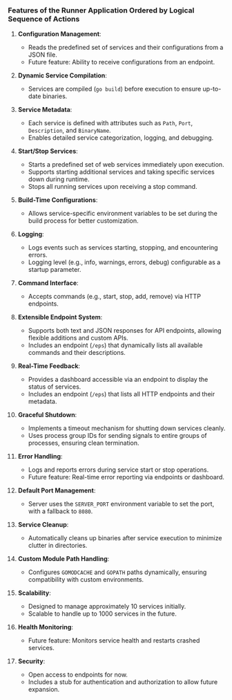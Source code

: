 ### Features of the Runner Application Ordered by Logical Sequence of Actions

1. **Configuration Management**:
   - Reads the predefined set of services and their configurations from a JSON file.
   - Future feature: Ability to receive configurations from an endpoint.

2. **Dynamic Service Compilation**:
   - Services are compiled (`go build`) before execution to ensure up-to-date binaries.

3. **Service Metadata**:
   - Each service is defined with attributes such as `Path`, `Port`, `Description`, and `BinaryName`.
   - Enables detailed service categorization, logging, and debugging.

4. **Start/Stop Services**:
   - Starts a predefined set of web services immediately upon execution.
   - Supports starting additional services and taking specific services down during runtime.
   - Stops all running services upon receiving a stop command.

5. **Build-Time Configurations**:
   - Allows service-specific environment variables to be set during the build process for better customization.

6. **Logging**:
   - Logs events such as services starting, stopping, and encountering errors.
   - Logging level (e.g., info, warnings, errors, debug) configurable as a startup parameter.

7. **Command Interface**:
   - Accepts commands (e.g., start, stop, add, remove) via HTTP endpoints.

8. **Extensible Endpoint System**:
   - Supports both text and JSON responses for API endpoints, allowing flexible additions and custom APIs.
   - Includes an endpoint (`/eps`) that dynamically lists all available commands and their descriptions.

9. **Real-Time Feedback**:
   - Provides a dashboard accessible via an endpoint to display the status of services.
   - Includes an endpoint (`/eps`) that lists all HTTP endpoints and their metadata.

10. **Graceful Shutdown**:
    - Implements a timeout mechanism for shutting down services cleanly.
    - Uses process group IDs for sending signals to entire groups of processes, ensuring clean termination.

11. **Error Handling**:
    - Logs and reports errors during service start or stop operations.
    - Future feature: Real-time error reporting via endpoints or dashboard.

12. **Default Port Management**:
    - Server uses the `SERVER_PORT` environment variable to set the port, with a fallback to `8080`.

13. **Service Cleanup**:
    - Automatically cleans up binaries after service execution to minimize clutter in directories.

14. **Custom Module Path Handling**:
    - Configures `GOMODCACHE` and `GOPATH` paths dynamically, ensuring compatibility with custom environments.

15. **Scalability**:
    - Designed to manage approximately 10 services initially.
    - Scalable to handle up to 1000 services in the future.

16. **Health Monitoring**:
    - Future feature: Monitors service health and restarts crashed services.

17. **Security**:
    - Open access to endpoints for now.
    - Includes a stub for authentication and authorization to allow future expansion.
